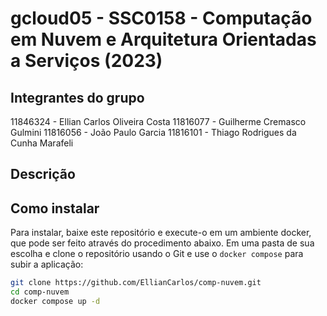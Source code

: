 # gcloud05 - SSC0158 - Computação em Nuvem e Arquitetura Orientadas a Serviços (2023)

## Integrantes do grupo
11846324 - Ellian Carlos Oliveira Costa
11816077 - Guilherme Cremasco Gulmini
11816056 - João Paulo Garcia
11816101 - Thiago Rodrigues da Cunha Marafeli

## Descrição

## Como instalar
Para instalar, baixe este repositório e execute-o em um ambiente docker, que pode ser feito através do procedimento abaixo.
Em uma pasta de sua escolha e clone o repositório usando o Git e use o `docker compose` para subir a aplicação:
```bash
git clone https://github.com/EllianCarlos/comp-nuvem.git
cd comp-nuvem
docker compose up -d
```
